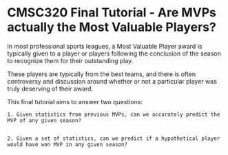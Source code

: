 # CMSC320 Final Tutorial - Are MVPs actually the Most Valuable Players?

In most professional sports leagues, a Most Valuable Player award is typically given to a player or players following the conclusion of the season to recognize them for their outstanding play.

These players are typically from the best teams, and there is often controversy and discussion around whether or not a particular player was truly deserving of their award.

This final tutorial aims to answer two questions:

    1. Given statistics from previous MVPs, can we accurately predict the MVP of any given season?

    
    2. Given a set of statistics, can we predict if a hypothetical player would have won MVP in any given season?
